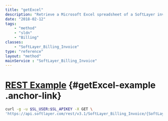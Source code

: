 ```yaml
---
title: "getExcel"
description: "Retrieve a Microsoft Excel spreadsheet of a SoftLayer invoice. You must have a Microsoft Excel reader installed in order to view these invoice files. "
date: "2018-02-12"
tags:
    - "method"
    - "sldn"
    - "Billing"
classes:
    - "SoftLayer_Billing_Invoice"
type: "reference"
layout: "method"
mainService : "SoftLayer_Billing_Invoice"
---
```


# [REST Example](#getExcel-example) <a href="/article/rest/"><i class="fas fa-question"></i></a> {#getExcel-example .anchor-link} 
```bash
curl -g -u $SL_USER:$SL_APIKEY -X GET \
'https://api.softlayer.com/rest/v3.1/SoftLayer_Billing_Invoice/{SoftLayer_Billing_InvoiceID}/getExcel'
```
